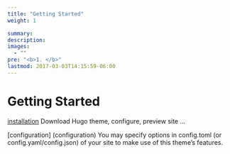 ```yaml
---
title: "Getting Started"
weight: 1

summary:
description: 
images: 
  - ""
pre: "<b>1. </b>"
lastmod: 2017-03-03T14:15:59-06:00
---
```


# Getting Started

[installation](Installation)
Download Hugo theme, configure, preview site …

[configuration] (configuration)
You may specify options in config.toml (or config.yaml/config.json) of your site to make use of this theme’s features.


